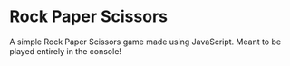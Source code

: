 # Rock Paper Scissors

A simple Rock Paper Scissors game made using JavaScript.
Meant to be played entirely in the console!